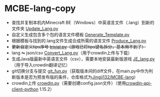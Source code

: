 # MCBE-lang-copy

* 查找并复制本机内Minecraft BE（Windows）中英语言文件（.lang）到新的文件夹 [Update_Lang.py](Update_Lang.py)
* 自定义生成包含多个包的语言文件模板 [Generate_Template.py](Generate_Template.py)
* 根据模板与找到的.lang文件生成合成所需的语言文件 [Produce_Lang.py](Produce_Lang.py)
* ~~更新自定义tips序号 [trivial.py](trivial.py)（游戏已将tips键名拆分，基本用不到了）~~
* lang ⇋ json/csv [Convert_Lang.py](Convert_Lang.py)（用于crowdin上传与下载）
* 生成Java版最新中英语言文件（csv），需要本地安装最新版游戏 [JE_lang.py](JE_lang.py)（用于导入crowdin翻译记忆）
* git切换分支与提交 [git_fun.py](git_fun.py)（获取版本间的diff文件，在main.py中作为判断版本是否为预发布版的条件，仓库格式为[Jingji132/MCBE-lang](https://github.com/Jingji132/MCBE-lang)</small>）
* crowdin上传 [crowdin.py](crowdin.py)（需要创建config.json文件）（使用[crowdin-api-client-python](https://github.com/crowdin/crowdin-api-client-python) 1.15.2）
